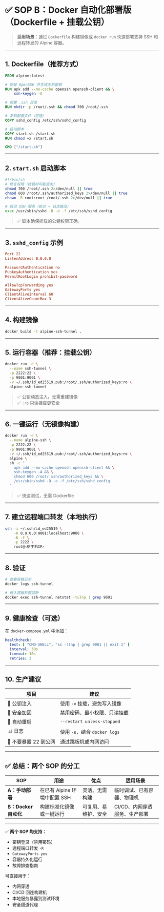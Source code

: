 # ✅ **SOP B：Docker 自动化部署版（Dockerfile + 挂载公钥）**

> **适用场景**：通过 `Dockerfile` 构建镜像或 `docker run` 快速部署支持 SSH 和远程转发的 Alpine 容器。

---

## **1. Dockerfile（推荐方式）**

```dockerfile
FROM alpine:latest

# 安装 OpenSSH 并生成主机密钥
RUN apk add --no-cache openssh openssh-client && \
    ssh-keygen -A

# 创建 .ssh 目录
RUN mkdir -p /root/.ssh && chmod 700 /root/.ssh

# 复制配置文件（可选）
COPY sshd_config /etc/ssh/sshd_config

# 启动脚本
COPY start.sh /start.sh
RUN chmod +x /start.sh

CMD ["/start.sh"]
```

---

## **2. `start.sh` 启动脚本**

```bash
#!/bin/sh
# 修复权限（挂载时可能丢失）
chmod 700 /root/.ssh 2>/dev/null || true
chmod 600 /root/.ssh/authorized_keys 2>/dev/null || true
chown -R root:root /root/.ssh 2>/dev/null || true

# 启动 SSH 服务（前台 + 日志输出）
exec /usr/sbin/sshd -D -e -f /etc/ssh/sshd_config
```

> ✅ 脚本确保挂载的公钥权限正确。

---

## **3. `sshd_config` 示例**

```ini
Port 22
ListenAddress 0.0.0.0

PasswordAuthentication no
PubkeyAuthentication yes
PermitRootLogin prohibit-password

AllowTcpForwarding yes
GatewayPorts yes
ClientAliveInterval 60
ClientAliveCountMax 3
```

---

## **4. 构建镜像**

```bash
docker build -t alpine-ssh-tunnel .
```

---

## **5. 运行容器（推荐：挂载公钥）**

```bash
docker run -d \
  --name ssh-tunnel \
  -p 2222:22 \
  -p 9001:9001 \
  -v ~/.ssh/id_ed25519.pub:/root/.ssh/authorized_keys:ro \
  alpine-ssh-tunnel
```

> ✅ 公钥动态注入，无需重建镜像  
> ✅ `:ro` 只读挂载更安全

---

## **6. 一键运行（无镜像构建）**

```bash
docker run -d \
  --name alpine-ssh \
  -p 2222:22 \
  -p 9001:9001 \
  -v ~/.ssh/id_ed25519.pub:/root/.ssh/authorized_keys:ro \
  alpine \
  sh -c "
    apk add --no-cache openssh openssh-client && \
    ssh-keygen -A && \
    chmod 600 /root/.ssh/authorized_keys && \
    /usr/sbin/sshd -D -e -f /etc/ssh/sshd_config
  "
```

> ✅ 快速测试，无需 Dockerfile

---

## **7. 建立远程端口转发（本地执行）**

```bash
ssh -i ~/.ssh/id_ed25519 \
    -R 0.0.0.0:9001:localhost:9000 \
    -N -f \
    -p 2222 \
    root@<宿主机IP>
```

---

## **8. 验证**

```bash
# 查看容器日志
docker logs ssh-tunnel

# 进入容器检查监听
docker exec ssh-tunnel netstat -tulnp | grep 9001
```

---

## **9. 健康检查（可选）**

在 `docker-compose.yml` 中添加：

```yaml
healthcheck:
  test: [ "CMD-SHELL", "ss -ltnp | grep 9001 || exit 1" ]
  interval: 30s
  timeout: 10s
  retries: 3
```

---

## **10. 生产建议**

| 项目             | 建议                         |
|----------------|----------------------------|
| 🔐 公钥注入        | 使用 `-v` 挂载，避免写入镜像          |
| 🧱 安全加固        | 禁用密码、最小权限、只读挂载             |
| 🔄 自动重启        | `--restart unless-stopped` |
| 📊 日志          | 使用 `-e`，结合 `docker logs`   |
| 🚫 不要暴露 22 到公网 | 通过跳板机或内网访问                 |

---

## ✅ **总结：两个 SOP 的分工**

| SOP              | 用途                   | 优点         | 适用场景              |
|------------------|----------------------|------------|-------------------|
| **A：手动部署**       | 在已有 Alpine 环境中配置 SSH | 灵活、无需构建    | 临时调试、已有容器、物理机     |
| **B：Docker 自动化** | 构建标准化镜像或一键运行         | 可复用、易维护、安全 | CI/CD、内网穿透服务、生产部署 |

---

✅ **两个 SOP 均支持：**

- 密钥登录（禁用密码）
- 远程端口转发 `-R`
- `GatewayPorts yes`
- 容器持久化运行
- 故障排查指南

可直接用于：

- 内网穿透
- CI/CD 回连构建机
- 本地服务暴露到测试环境
- 安全隧道代理
